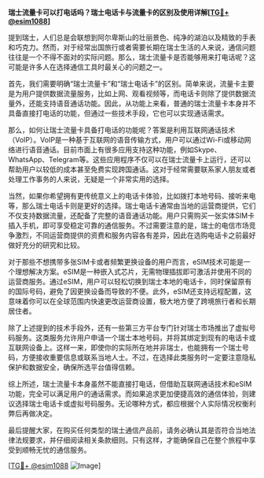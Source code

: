 **瑞士流量卡可以打电话吗？瑞士电话卡与流量卡的区别及使用详解[[TG💪+ @esim1088](https://t.me/s/esim1088)]**

提到瑞士，人们总是会联想到阿尔卑斯山的壮丽景色、纯净的湖泊以及精致的手表和巧克力。然而，对于经常出国旅行或者需要长期在瑞士生活的人来说，通信问题往往是一个不得不面对的实际问题。那么，瑞士流量卡是否能够用来打电话呢？这可能是许多人在选择通信工具时最关心的问题之一。

首先，我们需要明确“瑞士流量卡”和“瑞士电话卡”的区别。简单来说，流量卡主要是为用户提供数据流量服务，比如上网、观看视频等，而电话卡则除了提供数据流量外，还能支持语音通话功能。因此，从功能上来看，普通的瑞士流量卡本身并不具备直接打电话的功能，但通过一些技术手段，它也可以实现通话需求。

那么，如何让瑞士流量卡具备打电话的功能呢？答案是利用互联网通话技术（VoIP）。VoIP是一种基于互联网的语音传输方式，用户可以通过Wi-Fi或移动网络进行语音通话。目前市面上有很多应用支持这种功能，例如Skype、WhatsApp、Telegram等。这些应用程序不仅可以在瑞士流量卡上运行，还可以帮助用户以较低的成本甚至免费实现跨国通话。这对于经常需要联系家人朋友或者处理工作事务的人来说，无疑是一个非常实用的选择。

当然，如果你希望拥有更传统意义上的电话卡体验，比如拨打本地号码、接听来电等，那么瑞士电话卡则是更好的选择。瑞士电话卡通常由当地的运营商提供，它们不仅支持数据流量，还配备了完整的语音通话功能。用户只需购买一张实体SIM卡插入手机，即可享受稳定可靠的通信服务。不过需要注意的是，瑞士的电信市场竞争激烈，不同运营商提供的资费和服务内容各有差异，因此在选购电话卡之前最好做好充分的研究和比较。

对于那些不想携带多张SIM卡或者频繁更换设备的用户而言，eSIM技术可能是一个理想解决方案。eSIM是一种嵌入式芯片，无需物理插拔即可激活并使用不同的运营商服务。通过eSIM，用户可以轻松切换到瑞士本地的电话卡，同时保留原有的国际号码，避免了因更换设备而导致的不便。此外，eSIM还支持远程配置，这意味着你可以在全球范围内快速更改运营商设置，极大地方便了跨境旅行者和长期居住者。

除了上述提到的技术手段外，还有一些第三方平台专门针对瑞士市场推出了虚拟号码服务。这类服务允许用户申请一个瑞士本地号码，并将其绑定到现有的电话卡或互联网设备上。这样一来，即使你的实际所在地并非瑞士，也能拥有一个瑞士号码，方便接收重要信息或联系当地人士。不过，在选择此类服务时一定要注意隐私保护和数据安全，确保所选平台值得信赖。

综上所述，瑞士流量卡本身虽然不能直接打电话，但借助互联网通话技术和eSIM功能，完全可以满足用户的通话需求。而如果追求更加便捷高效的通信体验，则建议选择瑞士电话卡或虚拟号码服务。无论哪种方式，都应根据个人实际情况权衡利弊后再做决定。

最后提醒大家，在购买任何类型的瑞士通信产品前，请务必确认其是否符合当地法律法规要求，并仔细阅读相关条款细则。只有这样，才能确保自己在整个旅程中享受到顺畅无忧的通信服务。

[[TG💪+ @esim1088](https://t.me/s/esim1088) ![Image](https://i.postimg.cc/4NQfJmqS/Snipaste-2025-05-13-00-14-12.png)]